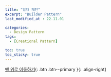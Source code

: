 ```yaml
---
title: "빌더 패턴"
excerpt: "Builder Pattern"
last_modified_at : 22.11.01

categories:
  - Design Pattern
tags:
  - [Creational Pattern]

toc: true
toc_sticky: true
---
```



[맨 위로 이동하기](#){: .btn .btn--primary }{: .align-right}